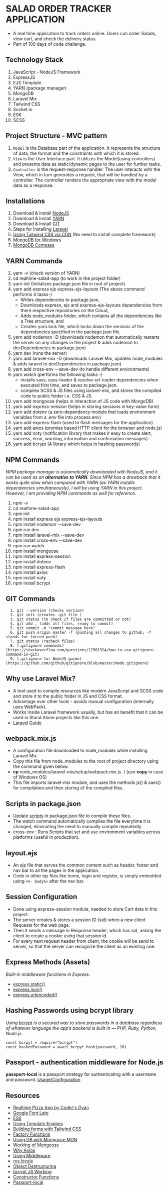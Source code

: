 # SALAD ORDER TRACKER APPLICATION
  - A real time application to track orders online. Users can order Salads, view cart, and check the delivery status.
  - Part of 100 days of code challenge.

## Technology Stack
  1. JavaScript - NodeJS Framework
  2. ExpressJS
  3. EJS Template
  4. YARN (package manager)
  5. MongoDB
  6. Laravel Mix
  7. Tailwind CSS
  8. Socket.io
  9. ES6
  10. SCSS
  
## Project Structure - MVC pattern
  1. `Model` is the Database part of the application. It represents the structure of data, the format and the constraints with which it is stored.
  2. `View` is the User Interface part. It utilizes the Model(using controllers) and presents data as static/dynamic pages to the user for further tasks.
  3. `Controller` is the request-response handler. The user interacts with the View, which in turn generates a request, that will be handled by a controller. The controller renders the appropriate view with the model data as a response.

## Installations
  1. Download & Install [NodeJS](https://nodejs.org/en/download/)
  2. Download & Install [YARN](https://classic.yarnpkg.com/en/docs/install#windows-stable)
  3. Download & Install [GIT](https://git-scm.com/downloads)
  4. Steps for Installing [Laravel](https://laravel-mix.com/docs/5.0/installation#stand-alone-project)
  5. [Using Tailwind CSS via CDN](https://tailwindcss.com/docs/installation#using-tailwind-via-cdn) (No need to install complete framework)
  6. [MongoDB for Windows](https://docs.mongodb.com/manual/tutorial/install-mongodb-on-windows/)
  7. [MongoDB Compass](https://www.mongodb.com/try/download/compass)
  
## YARN Commands
  1. yarn -v (check version of YARN)
  2. cd realtime-salad-app (to work in the project folder)
  3. yarn init (Initializes package.json file in root of project)
  4. yarn add express ejs express-ejs-layouts (The above command performs 4 tasks-) 
      - Writes dependencies to package.json,
      - Downloads express, ejs and express-ejs-layouts dependencies from there respective repositories on the Cloud,
      - Adds node_modules folder, which contains all the dependencies like a Tree structure, and
      - Creates yarn.lock file, which locks down the versions of the dependencies specified in the package.json file.
  5. yarn add nodemon -D (downloads nodemon that automatically restarts the server on any changes in the project & adds nodemon to devDependencies in package.json)
  6. yarn dev (runs the server)
  7. yarn add laravel-mix -D (downloads Laravel Mix, updates node_modules & adds laravel to devDependencies in package.json)
  8. yarn add cross-env --save-dev (to handle different environments)
  9. yarn watch (performs the following tasks -)
      - installs sass, sass-loader & resolve-url-loader dependencies when executed first time, and saves to package.json.
      - compiles SCSS & JS files using laravel-mix, and stores the compiled code to public folder i.e. CSS & JS.
  10. yarn add mongoose (helps in interaction of JS code with MongoDB)
  11. yarn add express-session (helps in storing sessions in key-value form)
  12. yarn add dotenv (a zero-dependency module that loads environment variables from a .env file into process.env)
  13. yarn add express-flash (used to flash messages for the application)
  14. yarn add axios (promise based HTTP client for the browser and node.js)
  15. yarn add noty (notification library that makes it easy to create alert, success, error, warning, information and confirmation messages)
  16. yarn add bcrypt (A library which helps in hashing passwords)

## NPM Commands
  *NPM package manager is automatically downloaded with NodeJS, and it can be used as an **alternative to YARN**. Since NPM has a drawback that it works quite slow when compared with YARN (as YARN installs dependencies simultaneously), I will be using YARN in this project. However, I am providing NPM commands as well for reference.*
  1. npm -v
  2. cd realtime-salad-app
  3. npm init
  4. npm install express ejs express-ejs-layouts
  5. npm install nodemon --save-dev
  6. npm run dev
  7. npm install laravel-mix --save-dev
  8. npm install cross-env --save-dev
  9. npm run watch
  10. npm install mongoose
  11. npm install express-session
  12. npm install dotenv
  13. npm install express-flash
  14. npm install axios
  15. npm install noty
  16. npm install bcrypt

## GIT Commands
```
  1. git --version (checks version)
  2. git init (creates .git file )
  3. git status (to check if files are committed or not)
  4. git add . (adds all files, ready to commit)
  5. git commit -m "commit message here"
  6. git push origin master -f (pushing all changes to github; -f stands for forced push)
  7. git status (recheck files)
  8. [.gitignore commands](https://stackoverflow.com/questions/12501324/how-to-use-gitignore-command-in-git)
  9. [.gitignore for NodeJS guide](https://github.com/github/gitignore/blob/master/Node.gitignore)
```
  
## Why use Laravel Mix?
  - A tool used to compile resources like modern JavaScript and SCSS code and store it to the public folder in JS and CSS format. 
  - Advantage over other tools - avoids manual configuration (internally uses WebPack).
  - Works inside Laravel framework usually, but has an benefit that it can be used in Stand Alone projects like this one.
  - [Laravel Guide](https://laravel.com/docs/7.x/mix)

## webpack.mix.js
  - A configuration file downloaded to node_modules while installing Laravel Mix.
  - Copy this file from node_modules to the root of project directory using the command given below.
  - **cp** node_modules/laravel-mix/setup/webpack.mix.js ./ (use **copy** in case of Windows OS)
  - This file imports laravel-mix module, and uses the methods js() & sass() for compilation and then storing of the compiled files.
  
## Scripts in package.json
  - Update [scripts](https://laravel-mix.com/docs/5.0/installation#npm-scripts) in package.json file to compile these files.
  - The watch command automatically compiles the file everytime it is changed, eliminating the need to manually compile repeatedly.
  - cross-env : Runs Scripts that set and use environment variables across platforms (useful in production). 

## layout.ejs
  - An ejs file that serves the common content such as header, footer and nav bar to all the pages in the application.
  - Code in other ejs files like home, login and register, is simply embedded using `<%- body%>` after the nav bar.

## Session Configuration
  - Done using express-session module, needed to store Cart data in this project.
  - The server creates & stores a session ID (sid) when a new client Requests for the web page.
  - Then it sends a message in Response header, which has sid, asking the client to create a cookie using that session id.
  - For every next request header from client, the cookie will be send to server, so that the server can recognize the client as an existing one.
  
## Express Methods (Assets)
  *Built-in middleware functions in Express.*
  - [express.static()](https://expressjs.com/en/4x/api.html#express.static)
  - [express.json()](https://expressjs.com/en/api.html#express.json)
  - [express.urlencoded()](https://expressjs.com/en/4x/api.html#express.urlencoded)
  
## Hashing Passwords using bcrypt library
  *Using [bcrypt](https://www.npmjs.com/package/bcrypt) is a secured way to store passwords in a database regardless of whatever language the app’s backend is built in — PHP, Ruby, Python, Node.js.*
  ```
  const bcrpyt = require("bcrypt")
  const hashedPassword = await bcrpyt.hash(password, 10)
  ```
  
## Passport - authentication middleware for Node.js
  **passport-local** is a passport strategy for authenticating with a username and password.
  [Usage/Configuration](https://github.com/jaredhanson/passport-local/#usage)

## Resources
  - [Realtime Pizza App by Coder's Gyan](https://www.youtube.com/watch?v=RqiU5nzj_nU&list=PLXQpH_kZIxTVRmXQN9J0Az76te5mAreLV&ab_channel=Coder%27sGyan)
  - [Google Font Lato](https://fonts.google.com/specimen/Lato)
  - [ES6](https://www.javascripttutorial.net/es6/)
  - [Using Template Engines](https://expressjs.com/en/guide/using-template-engines.html)
  - [Building forms with Tailwind CSS](https://tailwindcss.com/components/forms)
  - [Factory Functions](https://www.youtube.com/watch?v=jpegXpQpb3o)
  - [Using DB with Mongoose MDN](https://developer.mozilla.org/en-US/docs/Learn/Server-side/Express_Nodejs/mongoose)
  - [Working of Mongoose](https://www.freecodecamp.org/news/introduction-to-mongoose-for-mongodb-d2a7aa593c57/)
  - [Why Axios](https://medium.com/@MinimalGhost/what-is-axios-js-and-why-should-i-care-7eb72b111dc0)
  - [Using Middleware](https://expressjs.com/en/guide/using-middleware.html)
  - [res.locals](https://expressjs.com/en/api.html#res.locals)
  - [Object Destructuring](https://developer.mozilla.org/en-US/docs/Web/JavaScript/Reference/Operators/Destructuring_assignment)
  - [bcrypt JS Working](https://medium.com/javascript-in-plain-english/how-bcryptjs-works-90ef4cb85bf4)
  - [Constructor Functions](https://www.youtube.com/watch?v=23AOrSN-wmI&ab_channel=ProgrammingwithMosh)
  - [Passport-local](http://www.passportjs.org/packages/passport-local/)
